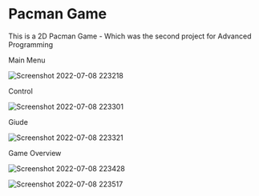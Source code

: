 # Pacman Game
This is a 2D Pacman Game - Which was the second project for Advanced Programming

Main Menu

![Screenshot 2022-07-08 223218](https://user-images.githubusercontent.com/99765893/178046820-6fbe022b-b788-412d-96cb-ff8d1f247b30.jpg)

Control

![Screenshot 2022-07-08 223301](https://user-images.githubusercontent.com/99765893/178047362-b1cde032-1262-44db-a282-292cf9bfff9a.jpg)

Giude

![Screenshot 2022-07-08 223321](https://user-images.githubusercontent.com/99765893/178047438-68a5c412-df1a-4c25-a7b5-3d4e9149dee2.jpg)

Game Overview

![Screenshot 2022-07-08 223428](https://user-images.githubusercontent.com/99765893/178047895-09f00e7c-fb85-4bb5-8c0d-b467efdb1d9d.jpg)

![Screenshot 2022-07-08 223517](https://user-images.githubusercontent.com/99765893/178047934-2f5df9fe-c9c6-4eef-a12e-7637ee4452a5.jpg)

